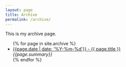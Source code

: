 ```yaml
---
layout: page
title: Archive
permalink: /archive/
---
```


This is my archive page.

<ul id="archivelist">
{% for page in site.archive %}
  <li class="archiveitem">
	<a href="{{ page.url }}">{{page.date | date: '%Y-%m-%d'}} - {{ page.title }}</a><br>
	<i>{{page.summary}}</i>         
  </li>
{% endfor %}
</ul>